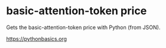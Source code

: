 # basic-attention-token price 

Gets the basic-attention-token price with Python (from JSON).

https://pythonbasics.org
